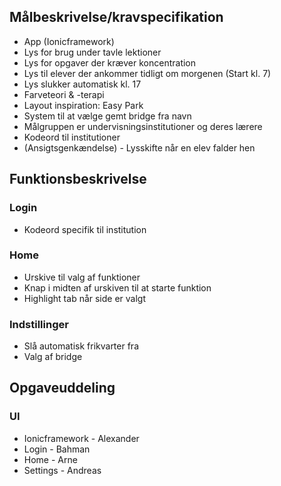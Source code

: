 ## Målbeskrivelse/kravspecifikation
* App (Ionicframework)
* Lys for brug under tavle lektioner
* Lys for opgaver der kræver koncentration
* Lys til elever der ankommer tidligt om morgenen (Start kl. 7)
* Lys slukker automatisk kl. 17
* Farveteori & -terapi
* Layout inspiration: Easy Park
* System til at vælge gemt bridge fra navn
* Målgruppen er undervisningsinstitutioner og deres lærere
* Kodeord til institutioner
* (Ansigtsgenkændelse) - Lysskifte når en elev falder hen


## Funktionsbeskrivelse
### Login
* Kodeord specifik til institution

### Home
* Urskive til valg af funktioner
* Knap i midten af urskiven til at starte funktion
* Highlight tab når side er valgt

### Indstillinger
* Slå automatisk frikvarter fra
* Valg af bridge


## Opgaveuddeling
### UI
* Ionicframework - Alexander
* Login - Bahman
* Home - Arne
* Settings - Andreas